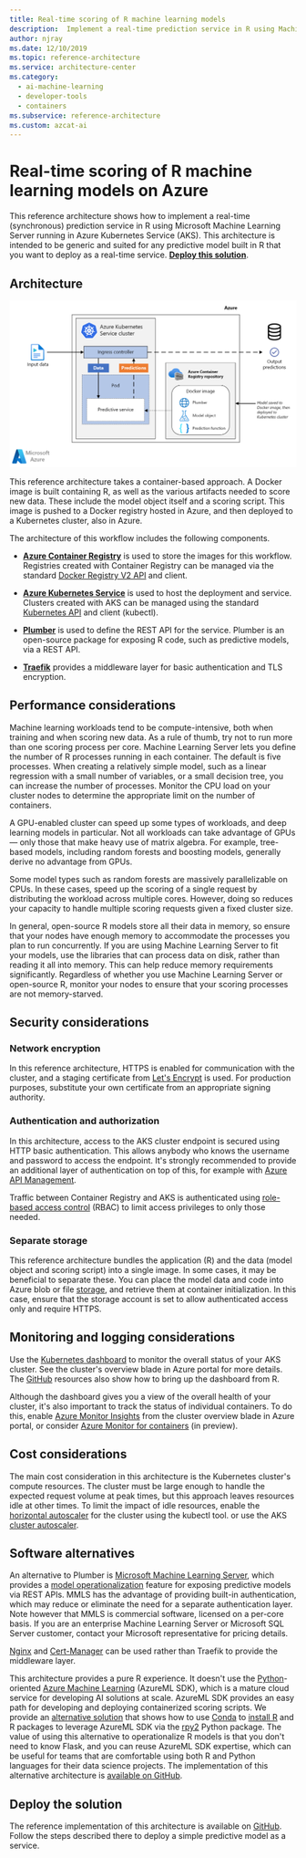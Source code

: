 ```yaml
---
title: Real-time scoring of R machine learning models
description:  Implement a real-time prediction service in R using Machine Learning Server running in Azure Kubernetes Service (AKS).
author: njray
ms.date: 12/10/2019
ms.topic: reference-architecture
ms.service: architecture-center
ms.category:
  - ai-machine-learning
  - developer-tools
  - containers
ms.subservice: reference-architecture
ms.custom: azcat-ai
---
```


# Real-time scoring of R machine learning models on Azure

This reference architecture shows how to implement a real-time (synchronous) prediction service in R using Microsoft Machine Learning Server running in Azure Kubernetes Service (AKS). This architecture is intended to be generic and suited for any predictive model built in R that you want to deploy as a real-time service. **[Deploy this solution][github]**.

## Architecture

![Real-time scoring of R machine learning models on Azure][0]

This reference architecture takes a container-based approach. A Docker image is built containing R, as well as the various artifacts needed to score new data. These include the model object itself and a scoring script. This image is pushed to a Docker registry hosted in Azure, and then deployed to a Kubernetes cluster, also in Azure.

The architecture of this workflow includes the following components.

- **[Azure Container Registry][acr]** is used to store the images for this workflow. Registries created with Container Registry can be managed via the standard [Docker Registry V2 API][docker] and client.

- **[Azure Kubernetes Service][aks]** is used to host the deployment and service. Clusters created with AKS can be managed using the standard [Kubernetes API][k-api] and client (kubectl).

- **[Plumber][plumber]** is used to define the REST API for the service. Plumber is an open-source package for exposing R code, such as predictive models, via a REST API.

- **[Traefik][traefik]** provides a middleware layer for basic authentication and TLS encryption.

## Performance considerations

Machine learning workloads tend to be compute-intensive, both when training and when scoring new data. As a rule of thumb, try not to run more than one scoring process per core. Machine Learning Server lets you define the number of R processes running in each container. The default is five processes. When creating a relatively simple model, such as a linear regression with a small number of variables, or a small decision tree, you can increase the number of processes. Monitor the CPU load on your cluster nodes to determine the appropriate limit on the number of containers.

A GPU-enabled cluster can speed up some types of workloads, and deep learning models in particular. Not all workloads can take advantage of GPUs &mdash; only those that make heavy use of matrix algebra. For example, tree-based models, including random forests and boosting models, generally derive no advantage from GPUs.

Some model types such as random forests are massively parallelizable on CPUs. In these cases, speed up the scoring of a single request by distributing the workload across multiple cores. However, doing so reduces your capacity to handle multiple scoring requests given a fixed cluster size.

In general, open-source R models store all their data in memory, so ensure that your nodes have enough memory to accommodate the processes you plan to run concurrently. If you are using Machine Learning Server to fit your models, use the libraries that can process data on disk, rather than reading it all into memory. This can help reduce memory requirements significantly. Regardless of whether you use Machine Learning Server or open-source R, monitor your nodes to ensure that your scoring processes are not memory-starved.

## Security considerations

### Network encryption

In this reference architecture, HTTPS is enabled for communication with the cluster, and a staging certificate from [Let's Encrypt][encrypt] is used. For production purposes, substitute your own certificate from an appropriate signing authority.

### Authentication and authorization

In this architecture, access to the AKS cluster endpoint is secured using HTTP basic authentication. This allows anybody who knows the username and password to access the endpoint. It's strongly recommended to provide an additional layer of authentication on top of this, for example with [Azure API Management][API].

Traffic between Container Registry and AKS is authenticated using [role-based access control][rbac] (RBAC) to limit access privileges to only those needed.

### Separate storage

This reference architecture bundles the application (R) and the data (model object and scoring script) into a single image. In some cases, it may be beneficial to separate these. You can place the model data and code into Azure blob or file [storage][storage], and retrieve them at container initialization. In this case, ensure that the storage account is set to allow authenticated access only and require HTTPS.

## Monitoring and logging considerations

Use the [Kubernetes dashboard][dashboard] to monitor the overall status of your AKS cluster. See the cluster's overview blade in Azure portal for more details. The [GitHub][github] resources also show how to bring up the dashboard from R.

Although the dashboard gives you a view of the overall health of your cluster, it's also important to track the status of individual containers. To do this, enable [Azure Monitor Insights][monitor] from the cluster overview blade in Azure portal, or consider [Azure Monitor for containers][monitor-containers] (in preview).

## Cost considerations

The main cost consideration in this architecture is the Kubernetes cluster's compute resources. The cluster must be large enough to handle the expected request volume at peak times, but this approach leaves resources idle at other times. To limit the impact of idle resources, enable the [horizontal autoscaler][autoscaler] for the cluster using the kubectl tool. or use the AKS [cluster autoscaler][cluster-autoscaler].

## Software alternatives

An alternative to Plumber is [Microsoft Machine Learning Server][mmls], which provides a [model operationalization][operationalization] feature for exposing predictive models via REST APIs. MMLS has the advantage of providing built-in authentication, which may reduce or eliminate the need for a separate authentication layer. Note however that MMLS is commercial software, licensed on a per-core basis. If you are an enterprise Machine Learning Server or Microsoft SQL Server customer, contact your Microsoft representative for pricing details.

[Nginx][nginx] and [Cert-Manager][cert-manager] can be used rather than Traefik to provide the middleware layer.

This architecture provides a pure R experience. It doesn't use the [Python](https://docs.microsoft.com/python/api/overview/azure/ml/intro?view=azure-ml-py)-oriented [Azure Machine Learning](https://docs.microsoft.com/azure/machine-learning/service/overview-what-is-azure-ml#what-is-machine-learning) (AzureML SDK), which is a mature cloud service for developing AI solutions at scale. AzureML SDK provides an easy path for developing and deploying containerized scoring scripts. We provide an [alternative solution](https://github.com/microsoft/AMLSDKRModelsOperationalization) that shows how to use [Conda](https://conda.io/en/latest/) to [install R](https://docs.anaconda.com/anaconda/user-guide/tasks/use-r-language/) and R packages to leverage AzureML SDK via the [rpy2](https://pypi.org/project/rpy2/) Python package. The value of using this alternative to operationalize R models is that you don't need to know Flask, and you can reuse AzureML SDK expertise, which can be useful for teams that are comfortable using both R and Python languages for their data science projects. The implementation of this alternative architecture is [available on GitHub](https://github.com/microsoft/AMLSDKRModelsOperationalization).

## Deploy the solution

The reference implementation of this architecture is available on [GitHub][github]. Follow the steps described there to deploy a simple predictive model as a service.

<!-- links -->
[azure-ad]: https://docs.microsoft.com/azure/active-directory/fundamentals/active-directory-whatis
[API]: https://docs.microsoft.com/azure/api-management/api-management-key-concepts
[ACR]: https://docs.microsoft.com/azure/container-registry/container-registry-intro
[AKS]: https://docs.microsoft.com/azure/aks/intro-kubernetes
[autoscaler]: https://kubernetes.io/docs/tasks/run-application/horizontal-pod-autoscale
[cert-manager]: https://cert-manager.io
[cluster-autoscaler]: https://docs.microsoft.com/azure/aks/autoscaler
[monitor]: https://docs.microsoft.com/azure/monitoring/monitoring-container-insights-overview
[dashboard]: https://docs.microsoft.com/azure/aks/kubernetes-dashboard
[docker]: https://docs.docker.com/registry/spec/api
[encrypt]: https://letsencrypt.org
[gitHub]: https://github.com/Azure/RealtimeRDeployment
[K-API]: https://kubernetes.io/docs/reference
[MMLS]: /machine-learning-server/what-is-machine-learning-server
[monitor-containers]: https://docs.microsoft.com/azure/azure-monitor/insights/container-insights-overview
[nginx]: https://www.nginx.com
[operationalization]: /machine-learning-server/what-is-operationalization
[plumber]: https://www.rplumber.io
[RBAC]: https://docs.microsoft.com/azure/role-based-access-control/overview
[storage]: https://docs.microsoft.com/azure/storage/common/storage-introduction
[traefik]: https://traefik.io
[0]: ./_images/realtime-scoring-r.png
